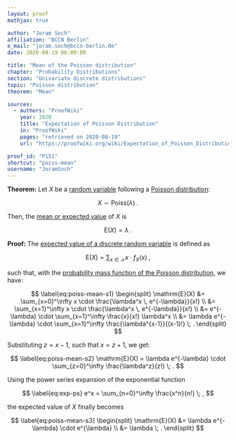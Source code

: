 ```yaml
---
layout: proof
mathjax: true

author: "Joram Soch"
affiliation: "BCCN Berlin"
e_mail: "joram.soch@bccn-berlin.de"
date: 2020-08-19 06:09:00

title: "Mean of the Poisson distribution"
chapter: "Probability Distributions"
section: "Univariate discrete distributions"
topic: "Poisson distribution"
theorem: "Mean"

sources:
  - authors: "ProofWiki"
    year: 2020
    title: "Expectation of Poisson Distribution"
    in: "ProofWiki"
    pages: "retrieved on 2020-08-19"
    url: "https://proofwiki.org/wiki/Expectation_of_Poisson_Distribution"

proof_id: "P151"
shortcut: "poiss-mean"
username: "JoramSoch"
---
```



**Theorem:** Let $X$ be a [random variable](/D/rvar) following a [Poisson distribution](/D/poiss):

$$ \label{eq:poiss}
X \sim \mathrm{Poiss}(\lambda) \; .
$$

Then, the [mean or expected value](/D/mean) of $X$ is

$$ \label{eq:poiss-mean}
\mathrm{E}(X) = \lambda \; .
$$


**Proof:** The [expected value of a discrete random variable](/D/mean) is defined as

$$ \label{eq:mean}
\mathrm{E}(X) = \sum_{x \in \mathcal{X}} x \cdot f_X(x) \; ,
$$

such that, with the [probability mass function of the Poisson distribution](/P/poiss-pmf), we have:

$$ \label{eq:poiss-mean-s1}
\begin{split}
\mathrm{E}(X) &= \sum_{x=0}^\infty x \cdot \frac{\lambda^x \, e^{-\lambda}}{x!} \\
&= \sum_{x=1}^\infty x \cdot \frac{\lambda^x \, e^{-\lambda}}{x!} \\
&= e^{-\lambda} \cdot \sum_{x=1}^\infty \frac{x}{x!} \lambda^x \\
&= \lambda e^{-\lambda} \cdot \sum_{x=1}^\infty \frac{\lambda^{x-1}}{(x-1)!} \; .
\end{split}
$$

Substituting $z = x-1$, such that $x = z+1$, we get:

$$ \label{eq:poiss-mean-s2}
\mathrm{E}(X) = \lambda e^{-\lambda} \cdot \sum_{z=0}^\infty \frac{\lambda^z}{z!} \; .
$$

Using the power series expansion of the exponential function

$$ \label{eq:exp-ps}
e^x = \sum_{n=0}^\infty \frac{x^n}{n!} \; ,
$$

the expected value of $X$ finally becomes

$$ \label{eq:poiss-mean-s3}
\begin{split}
\mathrm{E}(X) &= \lambda e^{-\lambda} \cdot e^{\lambda} \\
&= \lambda \; .
\end{split}
$$